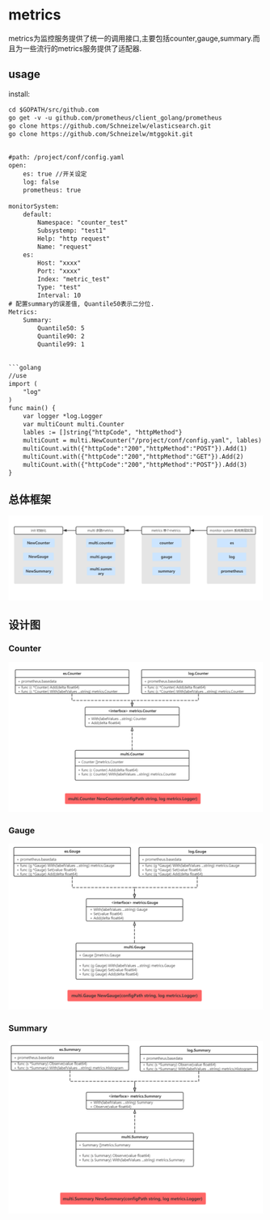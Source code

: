 # metrics

metrics为监控服务提供了统一的调用接口,主要包括counter,gauge,summary.而且为一些流行的metrics服务提供了适配器.

## usage

install:
```
cd $GOPATH/src/github.com
go get -v -u github.com/prometheus/client_golang/prometheus
go clone https://github.com/Schneizelw/elasticsearch.git 
go clone https://github.com/Schneizelw/mtggokit.git


```


```golang 
#path: /project/conf/config.yaml
open:
    es: true //开关设定
    log: false
    prometheus: true

monitorSystem:
    default:
        Namespace: "counter_test"
        Subsystemp: "test1"
        Help: "http request"
        Name: "request"
    es:
        Host: "xxxx"
        Port: "xxxx"
        Index: "metric_test"
        Type: "test"
        Interval: 10
# 配置summary的误差值, Quantile50表示二分位.
Metrics:
    Summary:
        Quantile50: 5
        Quantile90: 2
        Quantile99: 1

```

```

```golang 
//use
import (
    "log"
)
func main() {
    var logger *log.Logger
    var multiCount multi.Counter
    lables := []string{"httpCode", "httpMethod"}
    multiCount = multi.NewCounter("/project/conf/config.yaml", lables)
    multiCount.with({"httpCode":"200","httpMethod":"POST"}).Add(1)
    multiCount.with({"httpCode":"200","httpMethod":"GET"}).Add(2)
    multiCount.with({"httpCode":"200","httpMethod":"POST"}).Add(3)
}
```

## 总体框架

![counter](img/总体框架.png)

## 设计图

### Counter
![counter](img/Counter.png)
### Gauge
![gauge](img/Gauge.png)
### Summary
![summary](img/Summary.png)


